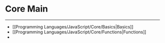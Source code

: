 # Core Main
***
- [[Programming Languages/JavaScript/Core/Basics|Basics]]
- [[Programming Languages/JavaScript/Core/Functions|Functions]]
- 